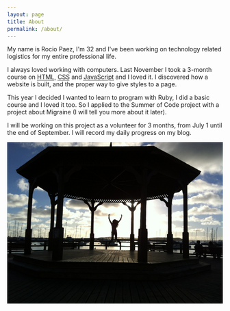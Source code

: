 ```yaml
---
layout: page
title: About
permalink: /about/
---
```


My name is Rocio Paez, I'm 32 and I've been working on technology related logistics for my entire professional life.

I always loved working with computers. Last November I took a 3-month course on <abbr title="HyperText Markup Language">HTML</abbr>, <abbr title="Cascading Style Sheets">CSS</abbr> and <abbr title="Dynamic computer programming language.">JavaScript</abbr> and I loved it. I discovered how a website is built, and the proper way to give styles to a page.

This year I decided I wanted to learn to program with Ruby, I did a basic course and I loved it too.
So I applied to the Summer of Code project with a project about Migraine (I will tell you more about it later).

I will be working on this project as a volunteer for 3 months, from July 1 until the end of September.
I will record my daily progress on my blog.

![Rocio Paez](/images/yo.jpg)
